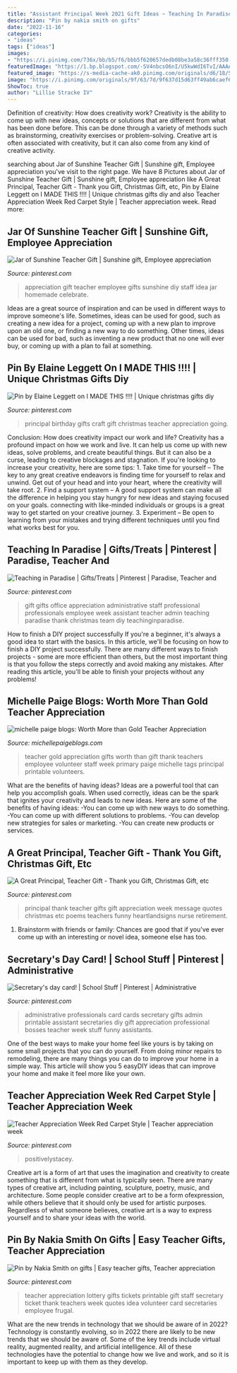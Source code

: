 ```yaml
---
title: "Assistant Principal Week 2021 Gift Ideas ~ Teaching In Paradise"
description: "Pin by nakia smith on gifts"
date: "2022-11-16"
categories:
- "ideas"
tags: ["ideas"]
images:
- "https://i.pinimg.com/736x/bb/b5/f6/bbb5f620657dedb08be3a58c36fff350.jpg"
featuredImage: "https://1.bp.blogspot.com/-SV4nbcsO6nI/U5kwWdI6TvI/AAAAAAAALaY/CjIDCys1aWg/s1600/gold+gift+for+teacher.jpg.jpg"
featured_image: "https://s-media-cache-ak0.pinimg.com/originals/d6/18/53/d6185334657986eb78a3304bbf241c87.jpg"
image: "https://i.pinimg.com/originals/9f/63/7d/9f637d15d63ff49ab6caef631dcff131.jpg"
ShowToc: true
author: "Lillie Stracke IV"
---
```



Definition of creativity: How does creativity work?
Creativity is the ability to come up with new ideas, concepts or solutions that are different from what has been done before. This can be done through a variety of methods such as brainstorming, creativity exercises or problem-solving. Creative art is often associated with creativity, but it can also come from any kind of creative activity.

	

		
searching about Jar of Sunshine Teacher Gift | Sunshine gift, Employee appreciation you've visit to the right page. We have 8 Pictures about Jar of Sunshine Teacher Gift | Sunshine gift, Employee appreciation like A Great Principal, Teacher Gift - Thank you Gift, Christmas Gift, etc, Pin by Elaine Leggett on I MADE THIS !!!! | Unique christmas gifts diy and also Teacher Appreciation Week Red Carpet Style | Teacher appreciation week. Read more:
		
    
## Jar Of Sunshine Teacher Gift | Sunshine Gift, Employee Appreciation

<img loading=lazy src="https://i.pinimg.com/originals/c2/a3/43/c2a3438543f7a0cb5b07d3dc6d47c351.jpg" onerror="this.onerror=null;this.src='https://tse2.mm.bing.net/th?id=OIP.NSt0htZ5WtfJk4UGEDDK3AHaQp&amp;pid=15.1';" alt="Jar of Sunshine Teacher Gift | Sunshine gift, Employee appreciation">

_Source: pinterest.com_

>appreciation gift teacher employee gifts sunshine diy staff idea jar homemade celebrate. 

	

Ideas are a great source of inspiration and can be used in different ways to improve someone's life. Sometimes, ideas can be used for good, such as creating a new idea for a project, coming up with a new plan to improve upon an old one, or finding a new way to do something. Other times, ideas can be used for bad, such as inventing a new product that no one will ever buy, or coming up with a plan to fail at something.

    
## Pin By Elaine Leggett On I MADE THIS !!!! | Unique Christmas Gifts Diy

<img loading=lazy src="https://i.pinimg.com/736x/bd/d4/79/bdd47988f2d31d9de1a85544c90c9db0--men-gifts-school-gifts.jpg" onerror="this.onerror=null;this.src='https://tse3.mm.bing.net/th?id=OIP.-eQ1Mvv9LWN9i07zZHAkxgHaJ3&amp;pid=15.1';" alt="Pin by Elaine Leggett on I MADE THIS !!!! | Unique christmas gifts diy">

_Source: pinterest.com_

>principal birthday gifts craft gift christmas teacher appreciation going. 

	

Conclusion: How does creativity impact our work and life?
Creativity has a profound impact on how we work and live. It can help us come up with new ideas, solve problems, and create beautiful things. But it can also be a curse, leading to creative blockages and stagnation. If you're looking to increase your creativity, here are some tips: 1. Take time for yourself – The key to any great creative endeavors is finding time for yourself to relax and unwind. Get out of your head and into your heart, where the creativity will take root. 2. Find a support system – A good support system can make all the difference in helping you stay hungry for new ideas and staying focused on your goals. connecting with like-minded individuals or groups is a great way to get started on your creative journey. 3. Experiment – Be open to learning from your mistakes and trying different techniques until you find what works best for you.

    
## Teaching In Paradise | Gifts/Treats | Pinterest | Paradise, Teacher And

<img loading=lazy src="https://s-media-cache-ak0.pinimg.com/originals/60/00/1d/60001de049ee1e056c5f45c96eac3a90.png" onerror="this.onerror=null;this.src='https://tse1.mm.bing.net/th?id=OIP.fyWbvNPL7Pn9YPL0ODJuYQHaJ4&amp;pid=15.1';" alt="Teaching in Paradise | Gifts/Treats | Pinterest | Paradise, Teacher and">

_Source: pinterest.com_

>gift gifts office appreciation administrative staff professional professionals employee week assistant teacher admin teaching paradise thank christmas team diy teachinginparadise. 

	

How to finish a DIY project successfully
If you're a beginner, it's always a good idea to start with the basics. In this article, we'll be focusing on how to finish a DIY project successfully. There are many different ways to finish projects - some are more efficient than others, but the most important thing is that you follow the steps correctly and avoid making any mistakes. After reading this article, you'll be able to finish your projects without any problems!

    
## Michelle Paige Blogs: Worth More Than Gold Teacher Appreciation

<img loading=lazy src="https://1.bp.blogspot.com/-SV4nbcsO6nI/U5kwWdI6TvI/AAAAAAAALaY/CjIDCys1aWg/s1600/gold+gift+for+teacher.jpg.jpg" onerror="this.onerror=null;this.src='https://tse1.mm.bing.net/th?id=OIP.opgvEc577UQb3YmzDhnUQQHaLI&amp;pid=15.1';" alt="michelle paige blogs: Worth More than Gold Teacher Appreciation">

_Source: michellepaigeblogs.com_

>teacher gold appreciation gifts worth than gift thank teachers employee volunteer staff week primary paige michelle tags principal printable volunteers. 

	

What are the benefits of having ideas?
Ideas are a powerful tool that can help you accomplish goals. When used correctly, ideas can be the spark that ignites your creativity and leads to new ideas. Here are some of the benefits of having ideas: 
-You can come up with new ways to do something. 
-You can come up with different solutions to problems. 
-You can develop new strategies for sales or marketing. 
-You can create new products or services.

    
## A Great Principal, Teacher Gift - Thank You Gift, Christmas Gift, Etc

<img loading=lazy src="https://i.pinimg.com/originals/9f/63/7d/9f637d15d63ff49ab6caef631dcff131.jpg" onerror="this.onerror=null;this.src='https://tse3.mm.bing.net/th?id=OIP.vcRh7A3IAz16i-Akm_E7fgHaJm&amp;pid=15.1';" alt="A Great Principal, Teacher Gift - Thank you Gift, Christmas Gift, etc">

_Source: pinterest.com_

>principal thank teacher gifts gift appreciation week message quotes christmas etc poems teachers funny heartlandsigns nurse retirement. 

	

1. Brainstorm with friends or family: Chances are good that if you've ever come up with an interesting or novel idea, someone else has too.

    
## Secretary&#039;s Day Card! | School Stuff | Pinterest | Administrative

<img loading=lazy src="https://s-media-cache-ak0.pinimg.com/originals/d6/18/53/d6185334657986eb78a3304bbf241c87.jpg" onerror="this.onerror=null;this.src='https://tse2.mm.bing.net/th?id=OIP.RURidsvCKbo1mzqLCUkqHwHaJ4&amp;pid=15.1';" alt="Secretary&#039;s day card! | School Stuff | Pinterest | Administrative">

_Source: pinterest.com_

>administrative professionals card cards secretary gifts admin printable assistant secretaries diy gift appreciation professional bosses teacher week stuff funny assistants. 

	

One of the best ways to make your home feel like yours is by taking on some small projects that you can do yourself. From doing minor repairs to remodeling, there are many things you can do to improve your home in a simple way. This article will show you 5 easyDIY ideas that can improve your home and make it feel more like your own.

    
## Teacher Appreciation Week Red Carpet Style | Teacher Appreciation Week

<img loading=lazy src="https://i.pinimg.com/736x/bb/b5/f6/bbb5f620657dedb08be3a58c36fff350.jpg" onerror="this.onerror=null;this.src='https://tse4.mm.bing.net/th?id=OIP.9cWiKZUF1MuafkgFIilo8wHaR_&amp;pid=15.1';" alt="Teacher Appreciation Week Red Carpet Style | Teacher appreciation week">

_Source: pinterest.com_

>positivelystacey. 

	

Creative art is a form of art that uses the imagination and creativity to create something that is different from what is typically seen. There are many types of creative art, including painting, sculpture, poetry, music, and architecture. Some people consider creative art to be a form ofexpression, while others believe that it should only be used for artistic purposes. Regardless of what someone believes, creative art is a way to express yourself and to share your ideas with the world.

    
## Pin By Nakia Smith On Gifts | Easy Teacher Gifts, Teacher Appreciation

<img loading=lazy src="https://i.pinimg.com/originals/fd/59/25/fd59255f6e49e51cfd34e517282c262f.png" onerror="this.onerror=null;this.src='https://tse1.mm.bing.net/th?id=OIP.E2CQkofVqRipyCqK53fTHgHaJ4&amp;pid=15.1';" alt="Pin by Nakia Smith on gifts | Easy teacher gifts, Teacher appreciation">

_Source: pinterest.com_

>teacher appreciation lottery gifts tickets printable gift staff secretary ticket thank teachers week quotes idea volunteer card secretaries employee frugal. 

	

What are the new trends in technology that we should be aware of in 2022?
Technology is constantly evolving, so in 2022 there are likely to be new trends that we should be aware of. Some of the key trends include virtual reality, augmented reality, and artificial intelligence. All of these technologies have the potential to change how we live and work, and so it is important to keep up with them as they develop.

